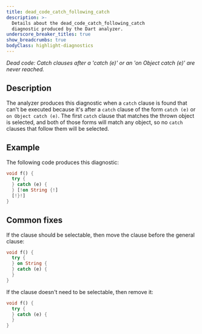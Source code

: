 ```yaml
---
title: dead_code_catch_following_catch
description: >-
  Details about the dead_code_catch_following_catch
  diagnostic produced by the Dart analyzer.
underscore_breaker_titles: true
show_breadcrumbs: true
bodyClass: highlight-diagnostics
---
```


_Dead code: Catch clauses after a 'catch (e)' or an 'on Object catch (e)' are never reached._

## Description

The analyzer produces this diagnostic when a `catch` clause is found that
can't be executed because it's after a `catch` clause of the form
`catch (e)` or `on Object catch (e)`. The first `catch` clause that matches
the thrown object is selected, and both of those forms will match any
object, so no `catch` clauses that follow them will be selected.

## Example

The following code produces this diagnostic:

```dart
void f() {
  try {
  } catch (e) {
  } [!on String {!]
  [!}!]
}
```

## Common fixes

If the clause should be selectable, then move the clause before the general
clause:

```dart
void f() {
  try {
  } on String {
  } catch (e) {
  }
}
```

If the clause doesn't need to be selectable, then remove it:

```dart
void f() {
  try {
  } catch (e) {
  }
}
```
